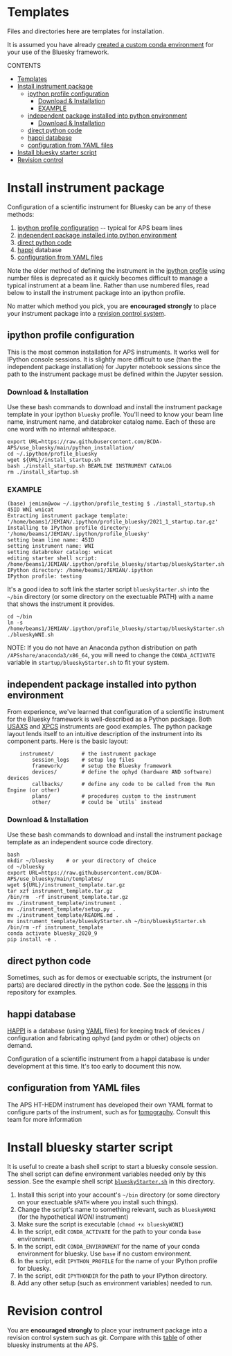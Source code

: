# Templates

Files and directories here are templates for installation.

It is assumed you have already
[created a custom conda environment](/python_installation/README.md#quick-summary)
for your use of the Bluesky framework.

CONTENTS

- [Templates](#templates)
- [Install instrument package](#install-instrument-package)
  - [ipython profile configuration](#ipython-profile-configuration)
    - [Download & Installation](#download--installation)
    - [EXAMPLE](#example)
  - [independent package installed into python environment](#independent-package-installed-into-python-environment)
    - [Download & Installation](#download--installation-1)
  - [direct python code](#direct-python-code)
  - [happi database](#happi-database)
  - [configuration from YAML files](#configuration-from-yaml-files)
- [Install bluesky starter script](#install-bluesky-starter-script)
- [Revision control](#revision-control)

# Install instrument package

Configuration of a scientific instrument for Bluesky can be any of these methods:

1. [ipython profile configuration](#ipython-profile-configuration) -- typical for APS beam lines
1. [independent package installed into python environment](#independent-package-installed-into-python-environment)
1. [direct python code](#direct-python-code)
1. [happi](https://pcdshub.github.io/happi) database
1. [configuration from YAML files](configuration-from-YAML-files)

Note the older method of defining the instrument in the
[ipython profile](https://ipython.readthedocs.io/en/stable/config/intro.html#profiles)
using number files is deprecated as it quickly becomes difficult to manage
a typical instrument at a beam line.  Rather than use numbered files, read below to
install the instrument package into an ipython profile.

No matter which method you pick, you are **encouraged strongly** to place your
instrument package into a [revision control
system](https://github.com/BCDA-APS/use_bluesky/wiki#aps-list).

## ipython profile configuration

This is the most common installation for APS instruments.  It works well
for IPython console sessions.  It is slightly more difficult to use (than the
independent package installation) for Jupyter notebook sessions since the path
to the instrument package must be defined within the Jupyter session.

### Download & Installation

Use these bash commands to download and install the instrument package
template in your ipython `bluesky` profile.  You'll need to know your beam
line name, instrument name, and databroker catalog name.  Each of these are
one word with no internal whitespace.

```
export URL=https://raw.githubusercontent.com/BCDA-APS/use_bluesky/main/python_installation/
cd ~/.ipython/profile_bluesky
wget ${URL}/install_startup.sh
bash ./install_startup.sh BEAMLINE INSTRUMENT CATALOG
rm ./install_startup.sh
```

### EXAMPLE

```
(base) jemian@wow ~/.ipython/profile_testing $ ./install_startup.sh 45ID WNI wnicat
Extracting instrument package template: '/home/beams1/JEMIAN/.ipython/profile_bluesky/2021_1_startup.tar.gz'
Installing to IPython profile directory: '/home/beams1/JEMIAN/.ipython/profile_bluesky'
setting beam line name: 45ID
setting instrument name: WNI
setting databroker catalog: wnicat
editing starter shell script: /home/beams1/JEMIAN/.ipython/profile_bluesky/startup/blueskyStarter.sh
IPython directory: /home/beams1/JEMIAN/.ipython
IPython profile: testing
```

It's a good idea to soft link the starter script `blueskyStarter.sh` into
the `~/bin` directory (or some directory on the exectuable PATH) with a name
that shows the instrument it provides.

    cd ~/bin
    ln -s /home/beams1/JEMIAN/.ipython/profile_bluesky/startup/blueskyStarter.sh ./blueskyWNI.sh

NOTE:  If you do not have an Anaconda python distribution on path
`/APSshare/anaconda3/x86_64`, you will need to change the
`CONDA_ACTIVATE` variable in `startup/blueskyStarter.sh` to fit your system.

## independent package installed into python environment

From experience, we've learned that configuration of a scientific instrument
for the Bluesky framework is well-described as a Python package.  Both
[USAXS](https://github.com/APS-USAXS/ipython-usaxs/tree/main/profile_bluesky/startup/instrument)
and [XPCS](https://github.com/aps-8id-dys/ipython-8idiuser/tree/main/profile_bluesky/startup/instrument)
instruments are good examples.  The python package layout lends itself
to an intuitive description of the instrument into its component parts.  Here
is the basic layout:

```
    instrument/         # the instrument package
        session_logs    # setup log files
        framework/      # setup the Bluesky framework
        devices/        # define the ophyd (hardware AND software) devices
        callbacks/      # define any code to be called from the Run Engine (or other)
        plans/          # procedures custom to the instrument
        other/          # could be `utils` instead
```

### Download & Installation

Use these bash commands to download and install the instrument package
template as an independent source code directory.

```
bash
mkdir ~/bluesky    # or your directory of choice
cd ~/bluesky
export URL=https://raw.githubusercontent.com/BCDA-APS/use_bluesky/main/templates/
wget ${URL}/instrument_template.tar.gz
tar xzf instrument_template.tar.gz
/bin/rm  -rf instrument_template.tar.gz
mv ./instrument_template/instrument .
mv ./instrument_template/setup.py .
mv ./instrument_template/README.md .
mv instrument_template/blueskyStarter.sh ~/bin/blueskyStarter.sh
/bin/rm -rf instrument_template
conda activate bluesky_2020_9
pip install -e .
```

## direct python code

Sometimes, such as for demos or exectuable scripts, the instrument
(or parts) are declared directly in the python code.  See the
[lessons](/lessons/README.md) in this repository for examples.

## happi database

[HAPPI](https://pcdshub.github.io/happi) is a database (using
[YAML](https://yaml.org/) files) for keeping track of
devices / configuration and fabricating ophyd (and pydm or other) objects on demand.

Configuration of a scientific instrument from a happi database is
under development at this time.  It's too early to document this now.

## configuration from YAML files

The APS HT-HEDM instrument has developed their own YAML
format to configure parts of the instrument, such as for
[tomography](https://github.com/aps-ht-hedm/jupyter-ht-hedm/blob/master/seisidd/config/tomo_devices.yml).  Consult this team for more information


# Install bluesky starter script

It is useful to create a bash shell script to start a bluesky
console session.  The shell script can define environment variables
needed only by this session.  See the example shell script
[`blueskyStarter.sh`](/templates/example_blueskyStarter.sh) in this directory.

1. Install this script into your account's `~/bin` directory (or some directory
on your exectuable `$PATH` where you install such things).
1. Change the script's name to something relevant, such as `blueskyWONI` (for the hypothetical *WONI* instrument)
1. Make sure the script is executable (`chmod +x blueskyWONI`)
1. In the script, edit `CONDA_ACTIVATE` for the path to your conda `base` environment.
1. In the script, edit `CONDA_ENVIRONMENT` for the name of your conda environment for bluesky.  Use `base` if no custom environment.
1. In the script, edit `IPYTHON_PROFILE` for the name of your IPython profile for bluesky.
1. In the script, edit `IPYTHONDIR` for the path to your IPython directory.
1. Add any other setup (such as environment variables) needed to run.

# Revision control

You are **encouraged strongly** to place your instrument package
into a revision control system such as git.  Compare with this
[table](https://github.com/BCDA-APS/use_bluesky/wiki#aps-list) of
other bluesky instruments at the APS.
